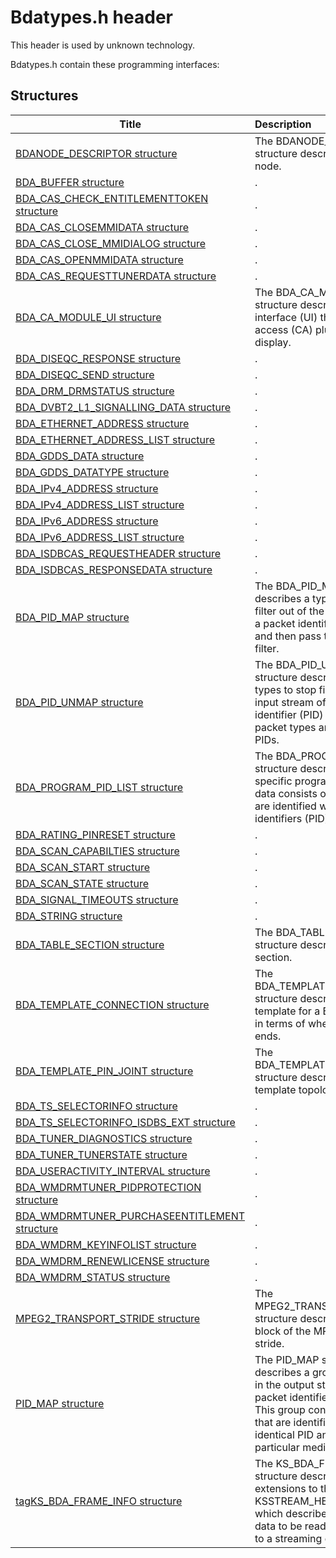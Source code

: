 # Bdatypes.h header


This header is used by unknown technology.

Bdatypes.h contain these programming interfaces:


## Structures

| Title   | Description   |
| ---- |:---- |
| [BDANODE_DESCRIPTOR structure](ns-bdatypes--bdanode-descriptor.md) | The BDANODE_DESCRIPTOR structure describes a BDA node. |
| [BDA_BUFFER structure](ns-bdatypes--bda-buffer.md) | . |
| [BDA_CAS_CHECK_ENTITLEMENTTOKEN structure](ns-bdatypes--bda-cas-check-entitlementtoken.md) | . |
| [BDA_CAS_CLOSEMMIDATA structure](ns-bdatypes--bda-cas-closemmidata.md) | . |
| [BDA_CAS_CLOSE_MMIDIALOG structure](ns-bdatypes--bda-cas-close-mmidialog.md) | . |
| [BDA_CAS_OPENMMIDATA structure](ns-bdatypes--bda-cas-openmmidata.md) | . |
| [BDA_CAS_REQUESTTUNERDATA structure](ns-bdatypes--bda-cas-requesttunerdata.md) | . |
| [BDA_CA_MODULE_UI structure](ns-bdatypes--bda-ca-module-ui.md) | The BDA_CA_MODULE_UI structure describes the user interface (UI) that conditional access (CA) plugins can display. |
| [BDA_DISEQC_RESPONSE structure](ns-bdatypes--bda-diseqc-response.md) | . |
| [BDA_DISEQC_SEND structure](ns-bdatypes--bda-diseqc-send.md) | . |
| [BDA_DRM_DRMSTATUS structure](ns-bdatypes--bda-drm-drmstatus.md) | . |
| [BDA_DVBT2_L1_SIGNALLING_DATA structure](ns-bdatypes--bda-dvbt2-l1-signalling-data.md) | . |
| [BDA_ETHERNET_ADDRESS structure](ns-bdatypes--bda-ethernet-address.md) | . |
| [BDA_ETHERNET_ADDRESS_LIST structure](ns-bdatypes--bda-ethernet-address-list.md) | . |
| [BDA_GDDS_DATA structure](ns-bdatypes--bda-gdds-data.md) | . |
| [BDA_GDDS_DATATYPE structure](ns-bdatypes--bda-gdds-datatype.md) | . |
| [BDA_IPv4_ADDRESS structure](ns-bdatypes--bda-ipv4-address.md) | . |
| [BDA_IPv4_ADDRESS_LIST structure](ns-bdatypes--bda-ipv4-address-list.md) | . |
| [BDA_IPv6_ADDRESS structure](ns-bdatypes--bda-ipv6-address.md) | . |
| [BDA_IPv6_ADDRESS_LIST structure](ns-bdatypes--bda-ipv6-address-list.md) | . |
| [BDA_ISDBCAS_REQUESTHEADER structure](ns-bdatypes--bda-isdbcas-requestheader.md) | . |
| [BDA_ISDBCAS_RESPONSEDATA structure](ns-bdatypes--bda-isdbcas-responsedata.md) | . |
| [BDA_PID_MAP structure](ns-bdatypes--bda-pid-map.md) | The BDA_PID_MAP structure describes a type of data to filter out of the input stream of a packet identifier (PID) filter and then pass to a downstream filter. |
| [BDA_PID_UNMAP structure](ns-bdatypes--bda-pid-unmap.md) | The BDA_PID_UNMAP structure describes packet types to stop filtering from the input stream of a packet identifier (PID) filter. These packet types are identified with PIDs. |
| [BDA_PROGRAM_PID_LIST structure](ns-bdatypes--bda-program-pid-list.md) | The BDA_PROGRAM_PID_LIST structure describes data of a specific program to view. This data consists of packets that are identified with packet identifiers (PID). |
| [BDA_RATING_PINRESET structure](ns-bdatypes--bda-rating-pinreset.md) | . |
| [BDA_SCAN_CAPABILTIES structure](ns-bdatypes--bda-scan-capabilties.md) | . |
| [BDA_SCAN_START structure](ns-bdatypes--bda-scan-start.md) | . |
| [BDA_SCAN_STATE structure](ns-bdatypes--bda-scan-state.md) | . |
| [BDA_SIGNAL_TIMEOUTS structure](ns-bdatypes--bda-signal-timeouts.md) | . |
| [BDA_STRING structure](ns-bdatypes--bda-string.md) | . |
| [BDA_TABLE_SECTION structure](ns-bdatypes--bda-table-section.md) | The BDA_TABLE_SECTION structure describes a table section. |
| [BDA_TEMPLATE_CONNECTION structure](ns-bdatypes--bda-template-connection.md) | The BDA_TEMPLATE_CONNECTION structure describes the template for a BDA connection in terms of where it begins and ends. |
| [BDA_TEMPLATE_PIN_JOINT structure](ns-bdatypes--bda-template-pin-joint.md) | The BDA_TEMPLATE_PIN_JOINT structure describes a joint in a template topology. |
| [BDA_TS_SELECTORINFO structure](ns-bdatypes--bda-ts-selectorinfo.md) | . |
| [BDA_TS_SELECTORINFO_ISDBS_EXT structure](ns-bdatypes--bda-ts-selectorinfo-isdbs-ext.md) | . |
| [BDA_TUNER_DIAGNOSTICS structure](ns-bdatypes--bda-tuner-diagnostics.md) | . |
| [BDA_TUNER_TUNERSTATE structure](ns-bdatypes--bda-tuner-tunerstate.md) | . |
| [BDA_USERACTIVITY_INTERVAL structure](ns-bdatypes--bda-useractivity-interval.md) | . |
| [BDA_WMDRMTUNER_PIDPROTECTION structure](ns-bdatypes--bda-wmdrmtuner-pidprotection.md) | . |
| [BDA_WMDRMTUNER_PURCHASEENTITLEMENT structure](ns-bdatypes--bda-wmdrmtuner-purchaseentitlement.md) | . |
| [BDA_WMDRM_KEYINFOLIST structure](ns-bdatypes--bda-wmdrm-keyinfolist.md) | . |
| [BDA_WMDRM_RENEWLICENSE structure](ns-bdatypes--bda-wmdrm-renewlicense.md) | . |
| [BDA_WMDRM_STATUS structure](ns-bdatypes--bda-wmdrm-status.md) | . |
| [MPEG2_TRANSPORT_STRIDE structure](ns-bdatypes--mpeg2-transport-stride.md) | The MPEG2_TRANSPORT_STRIDE structure describes the format block of the MPEG2 transport stride. |
| [PID_MAP structure](ns-bdatypes-pid-map.md) | The PID_MAP structure describes a group of packets in the output stream of a packet identifier (PID) filter. This group consists of packets that are identified with an identical PID and contain particular media content. |
| [tagKS_BDA_FRAME_INFO structure](ns-bdatypes-tagks-bda-frame-info.md) | The KS_BDA_FRAME_INFO structure describes BDA extensions to the KSSTREAM_HEADER structure, which describes a packet of data to be read from or written to a streaming driver pin. |

